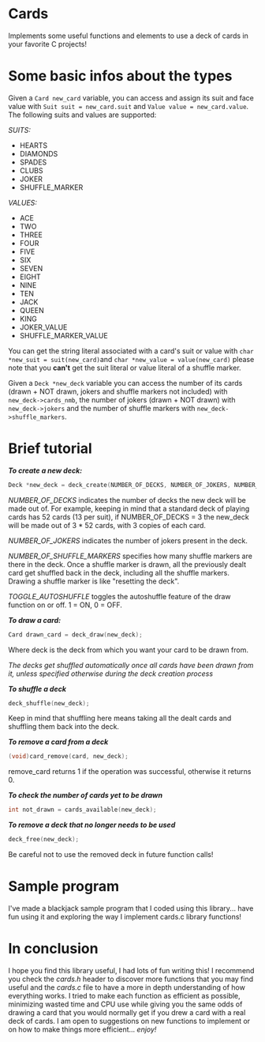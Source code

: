 # Cards

Implements some useful functions and elements to use a deck of cards in your favorite C projects!

# Some basic infos about the types

Given a ```Card new_card``` variable, you can access and assign its suit and face value with ```Suit suit = new_card.suit``` and ```Value value = new_card.value```. The following suits and values are supported:

_SUITS:_
- HEARTS
- DIAMONDS
- SPADES
- CLUBS
- JOKER
- SHUFFLE_MARKER

_VALUES:_
- ACE
- TWO
- THREE
- FOUR
- FIVE
- SIX
- SEVEN
- EIGHT
- NINE
- TEN
- JACK
- QUEEN
- KING
- JOKER_VALUE
- SHUFFLE_MARKER_VALUE

You can get the string literal associated with a card's suit or value with ```char *new_suit = suit(new_card)```and ```char *new_value = value(new_card)``` please note that you **can't** get the suit literal or value literal of a shuffle marker.

Given a ```Deck *new_deck``` variable you can access the number of its cards (drawn + NOT drawn, jokers and shuffle markers not included) with ```new_deck->cards_nmb```, the number of jokers (drawn + NOT drawn) with ```new_deck->jokers``` and the number of shuffle markers with ```new_deck->shuffle_markers```.

# Brief tutorial

**_To create a new deck:_**

```c
Deck *new_deck = deck_create(NUMBER_OF_DECKS, NUMBER_OF_JOKERS, NUMBER_OF_SHUFFLE_MARKERS, TOGGLE_AUTOSHUFFLE);
```
_NUMBER_OF_DECKS_ indicates the number of decks the new deck will be made out of. For example, keeping in mind that a standard deck of playing cards has 52 cards (13 per suit), if NUMBER_OF_DECKS = 3 the new_deck will be made out of 3 * 52 cards, with 3 copies of each card.

_NUMBER_OF_JOKERS_ indicates the number of jokers present in the deck.

_NUMBER_OF_SHUFFLE_MARKERS_ specifies how many shuffle markers are there in the deck. Once a shuffle marker is drawn, all the previously dealt card get shuffled back in the deck, including all the shuffle markers. Drawing a shuffle marker is like "resetting the deck".

_TOGGLE_AUTOSHUFFLE_ toggles the autoshuffle feature of the draw function on or off. 1 = ON, 0 = OFF.

**_To draw a card:_**

```c
Card drawn_card = deck_draw(new_deck);
```

Where deck is the deck from which you want your card to be drawn from.

_The decks get shuffled automatically once all cards have been drawn from it, unless specified otherwise during the deck creation process_

**_To shuffle a deck_**

```c
deck_shuffle(new_deck);
```

Keep in mind that shuffling here means taking all the dealt cards and shuffling them back into the deck.

**_To remove a card from a deck_**

```c
(void)card_remove(card, new_deck);
```

remove_card returns 1 if the operation was successful, otherwise it returns 0.

**_To check the number of cards yet to be drawn_**

```c
int not_drawn = cards_available(new_deck);
```

**_To remove a deck that no longer needs to be used_**

```c
deck_free(new_deck);
```

Be careful not to use the removed deck in future function calls!

# Sample program

I've made a blackjack sample program that I coded using this library... have fun using it and exploring the way I implement cards.c library functions!

# In conclusion

I hope you find this library useful, I had lots of fun writing this! I recommend you check the _cards.h_ header to discover more functions that you may find useful and the _cards.c_ file to have a more in depth understanding of how everything works. I tried to make each function as efficient as possible, minimizing wasted time and CPU use while giving you the same odds of drawing a card that you would normally get if you drew a card with a real deck of cards.  I am open to suggestions on new functions to implement or on how to make things more efficient... _enjoy!_
